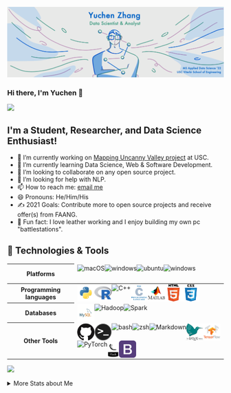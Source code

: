 <!--
**Anthonyive/anthonyive** is a ✨ _special_ ✨ repository because its `README.md` (this file) appears on your GitHub profile.

Here are some ideas to get you started:

- 🔭 I’m currently working on ...
- 🌱 I’m currently learning ...
- 👯 I’m looking to collaborate on ...
- 🤔 I’m looking for help with ...
- 💬 Ask me about ...
- 📫 How to reach me: ...
- 😄 Pronouns: ...
- ⚡ Fun fact: ...
-->

![header](./images/header-with-title-bg-color-1.png)

### Hi there, I'm Yuchen 👋️

![](https://komarev.com/ghpvc/?username=anthonyive&color=green&style=flat-square)

## I'm a Student, Researcher, and Data Science Enthusiast!
- 🔭 I’m currently working on [Mapping Uncanny Valley project](https://github.com/Anthonyive/Research-Mapping-Uncanny-Valley.git) at USC.
- 🌱 I’m currently learning Data Science, Web & Software Development.
- 👯 I’m looking to collaborate on any open source project.
- 🤔 I’m looking for help with NLP.
- 📫 How to reach me: [email me](mailto:anthony.yuchen@gmail.com)
- 😄 Pronouns: He/Him/His
- ✍️ 2021 Goals: Contribute more to open source projects and receive offer(s) from FAANG.
- 🤪 Fun fact: I love leather working and I enjoy building my own pc "battlestations".

## 🔨 Technologies & Tools

<table class="tg">
<thead>
  <tr>
    <th class="tg-0lax">Platforms</th>
    <td class="tg-0lax"><img align="left" alt="macOS" height="40px" src="https://camo.githubusercontent.com/f6c344e1e0a6deef0480a5761782f14afcc0fdcb384a3f39c6d2eeda1b5343bf/68747470733a2f2f6564656e742e6769746875622e696f2f537570657254696e7949636f6e732f696d616765732f7376672f66696e6465722e737667" /><img align="left" alt="windows" height="40px" src="https://img.icons8.com/color/452/linux-mint.png" /><img align="left" alt="ubuntu" height="40px" src="https://camo.githubusercontent.com/c100a44b540f6bcea3f7bae169d5f75b44e8994a83deeaf2e9b7e7f9523c8bd3/68747470733a2f2f6564656e742e6769746875622e696f2f537570657254696e7949636f6e732f696d616765732f7376672f7562756e74752e737667" /><img align="left" alt="windows" height="40px" src="https://camo.githubusercontent.com/05eece38536aac5c8437e2cb46362e545443a80922c5e28463530726a6d186ac/68747470733a2f2f6564656e742e6769746875622e696f2f537570657254696e7949636f6e732f696d616765732f7376672f77696e646f77732e737667" /></td>
  </tr>
</thead>
<tbody>
  <tr>
    <th class="tg-0lax">Programming languages</th>
    <td class="tg-0lax"><img align="left" alt="Python" height="40px" src="https://raw.githubusercontent.com/github/explore/80688e429a7d4ef2fca1e82350fe8e3517d3494d/topics/python/python.png" />
<img align="left" alt="R" height="40px" src="src/r/r_32x32.png" />
<img align="left" alt="C++" height="40px" src="https://camo.githubusercontent.com/1141fa873ae7371cd6b723fef0cd57ca14923123983844571416854b7f5e8fb6/68747470733a2f2f6564656e742e6769746875622e696f2f537570657254696e7949636f6e732f696d616765732f7376672f63706c7573706c75732e737667" />
<img align="left" alt="C" height="40px" src="https://raw.githubusercontent.com/github/explore/80688e429a7d4ef2fca1e82350fe8e3517d3494d/topics/c/c.png" />
<img align="left" alt="MatLab" height="40px" src="https://raw.githubusercontent.com/github/explore/80688e429a7d4ef2fca1e82350fe8e3517d3494d/topics/matlab/matlab.png" />
<img align="left" alt="HTML5" height="40px" src="https://raw.githubusercontent.com/github/explore/80688e429a7d4ef2fca1e82350fe8e3517d3494d/topics/html/html.png" />
<img align="left" alt="CSS3" height="40px" src="https://raw.githubusercontent.com/github/explore/80688e429a7d4ef2fca1e82350fe8e3517d3494d/topics/css/css.png" /></td>
  </tr>
  <tr>
    <th class="tg-0lax">Databases</th>
    <td class="tg-0lax"><img align="left" alt="MySQL" height="40px" src="https://raw.githubusercontent.com/github/explore/80688e429a7d4ef2fca1e82350fe8e3517d3494d/topics/mysql/mysql.png" />
<img align="left" alt="Hadoop" height="40px" src="https://hadoop.apache.org/elephant.png" />
<img align="left" alt="Spark" height="40px" src="https://webassets.mongodb.com/_com_assets/cms/MongoDB_Logo_FullColorBlack_RGB-4td3yuxzjs.png" /></td>
  </tr>
  <tr>
    <th class="tg-0lax">Other Tools</th>
    <td class="tg-0lax"><img align="left" alt="GitHub" height="40px" src="https://raw.githubusercontent.com/github/explore/78df643247d429f6cc873026c0622819ad797942/topics/github/github.png" />
<img align="left" alt="Terminal" height="40px" src="https://raw.githubusercontent.com/github/explore/80688e429a7d4ef2fca1e82350fe8e3517d3494d/topics/terminal/terminal.png" />
<img align="left" alt="bash" height="40px" src="https://camo.githubusercontent.com/a7de91b915d8b286dda762e3683d9a1c961692d43f8349d020ecd54634a823cf/68747470733a2f2f63646e2e7261776769742e636f6d2f6f64622f6f6666696369616c2d626173682d6c6f676f2f6d61737465722f6173736574732f4c6f676f732f4964656e746974792f504e472f424153485f6c6f676f2d7472616e73706172656e742d62672d636f6c6f722e706e67" />
<img align="left" alt="zsh" height="40px" src="https://ohmyz.sh/img/OMZLogo_BnW.png" />
<img align="left" alt="Markdown" height="40px" src="https://camo.githubusercontent.com/6ae487ec56908a6fea7e7f58bb04f09786fc25954ac2a41dceb69b6a2c61b5c5/68747470733a2f2f6564656e742e6769746875622e696f2f537570657254696e7949636f6e732f696d616765732f7376672f6d61726b646f776e2e737667" />
<img align="left" alt="latex" height="40px" src="https://raw.githubusercontent.com/github/explore/80688e429a7d4ef2fca1e82350fe8e3517d3494d/topics/latex/latex.png" />
<img align="left" alt="TensorFlow" height="40px" src="https://raw.githubusercontent.com/github/explore/80688e429a7d4ef2fca1e82350fe8e3517d3494d/topics/tensorflow/tensorflow.png" />
<img align="left" alt="PyTorch" height="40px" src="https://pytorch.org/assets/images/pytorch-logo.png" />
<img align="left" alt="Flask" height="40px" src="src/flask.png" />
<img align="left" alt="bootstrap" height="40px" src="https://raw.githubusercontent.com/github/explore/80688e429a7d4ef2fca1e82350fe8e3517d3494d/topics/bootstrap/bootstrap.png" /></td>
  </tr>
</tbody>
</table>

![](https://hit.yhype.me/github/profile?user_id=8257285)

<details>
  <summary>More Stats about Me</summary>
  <img align="center" src="https://github-readme-stats.vercel.app/api?username=anthonyive&bg_color=30,833ab4,fd1d1d,fcb045&title_color=fff&text_color=fff" />
  <img align="center" src="https://github-readme-stats.vercel.app/api/top-langs/?username=anthonyive&layout=compact)](https://github.com/anuraghazra/github-readme-stats" />

</details>

